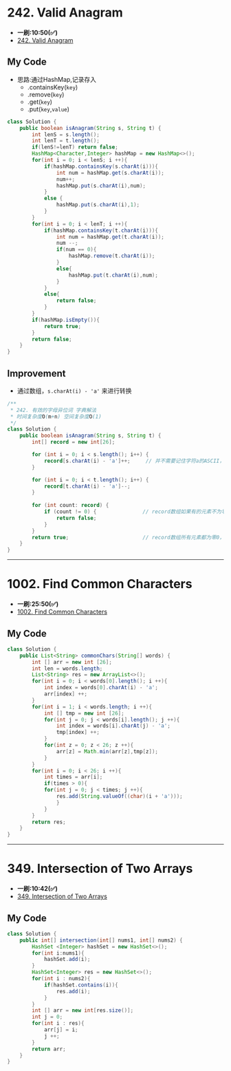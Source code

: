 # 242. Valid Anagram
* **一刷:10:50(✅)**
* [242. Valid Anagram](https://leetcode.com/problems/valid-anagram/description/)

## My Code
* 思路:通过HashMap,记录存入
  * .containsKey(`key`)
  * .remove(`key`)
  * .get(`key`)
  * .put(`key`,`value`)
```java
class Solution {
    public boolean isAnagram(String s, String t) {
        int lenS = s.length();
        int lenT = t.length();
        if(lenS!=lenT) return false;
        HashMap<Character,Integer> hashMap = new HashMap<>();
        for(int i = 0; i < lenS; i ++){
            if(hashMap.containsKey(s.charAt(i))){
                int num = hashMap.get(s.charAt(i));
                num++;
                hashMap.put(s.charAt(i),num);
            }
            else {
                hashMap.put(s.charAt(i),1);
            }
        }
        for(int i = 0; i < lenT; i ++){
            if(hashMap.containsKey(t.charAt(i))){
                int num = hashMap.get(t.charAt(i));
                num --;
                if(num == 0){
                    hashMap.remove(t.charAt(i));
                }
                else{
                    hashMap.put(t.charAt(i),num);
                }
            }
            else{
                return false;
            }
        }
        if(hashMap.isEmpty()){
            return true;
        }
        return false;
    }
}
```

## Improvement
* 通过数组，`s.charAt(i) - 'a'` 来进行转换
```java
/**
 * 242. 有效的字母异位词 字典解法
 * 时间复杂度O(m+n) 空间复杂度O(1)
 */
class Solution {
    public boolean isAnagram(String s, String t) {
        int[] record = new int[26];

        for (int i = 0; i < s.length(); i++) {
            record[s.charAt(i) - 'a']++;     // 并不需要记住字符a的ASCII，只要求出一个相对数值就可以了
        }

        for (int i = 0; i < t.length(); i++) {
            record[t.charAt(i) - 'a']--;
        }
        
        for (int count: record) {
            if (count != 0) {               // record数组如果有的元素不为零0，说明字符串s和t 一定是谁多了字符或者谁少了字符。
                return false;
            }
        }
        return true;                        // record数组所有元素都为零0，说明字符串s和t是字母异位词
    }
}
```
***
# 1002. Find Common Characters
* **一刷:25:50(✅)**
* [1002. Find Common Characters](https://leetcode.com/problems/find-common-characters/description/)

## My Code
```java
class Solution {
    public List<String> commonChars(String[] words) {
        int [] arr = new int [26];
        int len = words.length;
        List<String> res = new ArrayList<>();
        for(int i = 0; i < words[0].length(); i ++){
            int index = words[0].charAt(i) - 'a';
            arr[index] ++;
        }
        for(int i = 1; i < words.length; i ++){
            int [] tmp = new int [26];
            for(int j = 0; j < words[i].length(); j ++){
                int index = words[i].charAt(j) - 'a';
                tmp[index] ++;
            }
            for(int z = 0; z < 26; z ++){
                arr[z] = Math.min(arr[z],tmp[z]);
            }
        }
        for(int i = 0; i < 26; i ++){
            int times = arr[i];
            if(times > 0){
            for(int j = 0; j < times; j ++){
                res.add(String.valueOf((char)(i + 'a')));
                }
            }
        }
        return res;
    }
}
```
***
# 349. Intersection of Two Arrays
* **一刷:10:42(✅)**
* [349. Intersection of Two Arrays](https://leetcode.com/problems/intersection-of-two-arrays/)

## My Code
```java
class Solution {
    public int[] intersection(int[] nums1, int[] nums2) {
        HashSet <Integer> hashSet = new HashSet<>();
        for(int i:nums1){
            hashSet.add(i);
        }
        HashSet<Integer> res = new HashSet<>();
        for(int i : nums2){
            if(hashSet.contains(i)){
                res.add(i);
            }
        }
        int [] arr = new int[res.size()];
        int j = 0;
        for(int i : res){
            arr[j] = i;
            j ++;
        }
        return arr;
    }
}
```